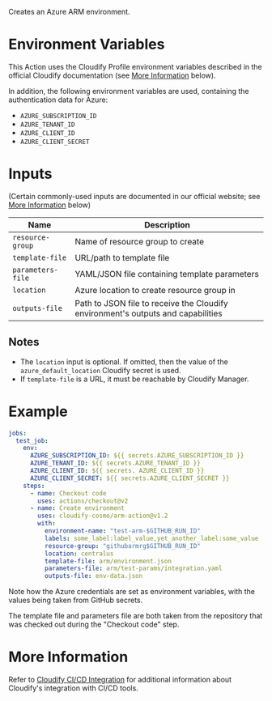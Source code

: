 Creates an Azure ARM environment.

# Environment Variables

This Action uses the Cloudify Profile environment variables described in the official
Cloudify documentation (see [More Information](#more-information) below).

In addition, the following environment variables are used, containing the authentication data
for Azure:

* `AZURE_SUBSCRIPTION_ID`
* `AZURE_TENANT_ID`
* `AZURE_CLIENT_ID`
* `AZURE_CLIENT_SECRET`

# Inputs

(Certain commonly-used inputs are documented in our official website; see [More Information](#more-information) below)

| Name | Description
|------|------------
| `resource-group` | Name of resource group to create
| `template-file` | URL/path to template file
| `parameters-file` | YAML/JSON file containing template parameters
| `location` | Azure location to create resource group in
| `outputs-file` | Path to JSON file to receive the Cloudify environment's outputs and capabilities

## Notes

* The `location` input is optional. If omitted, then the value of the `azure_default_location` Cloudify secret is used.
* If `template-file` is a URL, it must be reachable by Cloudify Manager.

# Example

```yaml
jobs:
  test_job:
    env:
      AZURE_SUBSCRIPTION_ID: ${{ secrets.AZURE_SUBSCRIPTION_ID }}
      AZURE_TENANT_ID: ${{ secrets.AZURE_TENANT_ID }}
      AZURE_CLIENT_ID: ${{ secrets. AZURE_CLIENT_ID }}
      AZURE_CLIENT_SECRET: ${{ secrets.AZURE_CLIENT_SECRET }}
    steps:
      - name: Checkout code
        uses: actions/checkout@v2
      - name: Create environment
        uses: cloudify-cosmo/arm-action@v1.2
        with:
          environment-name: "test-arm-$GITHUB_RUN_ID"
          labels: some_label:label_value,yet_another_label:some_value
          resource-group: "githubarmrg$GITHUB_RUN_ID"
          location: centralus
          template-file: arm/environment.json
          parameters-file: arm/test-params/integration.yaml
          outputs-file: env-data.json
```

Note how the Azure credentials are set as environment variables, with the values being taken
from GitHub secrets.

The template file and parameters file are both taken from the repository that was checked out
during the "Checkout code" step.

# More Information

Refer to [Cloudify CI/CD Integration](https://docs.cloudify.co/latest/working_with/integration/) for additional information about
Cloudify's integration with CI/CD tools.
